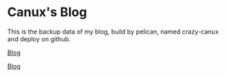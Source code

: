 # Canux's Blog

This is the backup data of my blog, build by pelican, named crazy-canux and deploy on github.

[Blog](http://crazy-canux.github.io/)

[Blog](http://canuxcheng.com)

